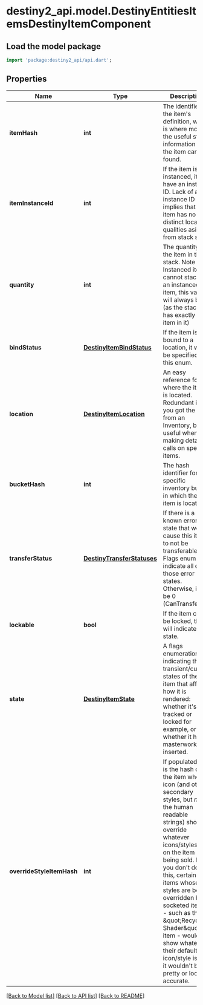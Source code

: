 # destiny2_api.model.DestinyEntitiesItemsDestinyItemComponent

## Load the model package
```dart
import 'package:destiny2_api/api.dart';
```

## Properties
Name | Type | Description | Notes
------------ | ------------- | ------------- | -------------
**itemHash** | **int** | The identifier for the item&#39;s definition, which is where most of the useful static information for the item can be found. | [optional] [default to null]
**itemInstanceId** | **int** | If the item is instanced, it will have an instance ID. Lack of an instance ID implies that the item has no distinct local qualities aside from stack size. | [optional] [default to null]
**quantity** | **int** | The quantity of the item in this stack. Note that Instanced items cannot stack. If an instanced item, this value will always be 1 (as the stack has exactly one item in it) | [optional] [default to null]
**bindStatus** | [**DestinyItemBindStatus**](DestinyItemBindStatus.md) | If the item is bound to a location, it will be specified in this enum. | [optional] [default to null]
**location** | [**DestinyItemLocation**](DestinyItemLocation.md) | An easy reference for where the item is located. Redundant if you got the item from an Inventory, but useful when making detail calls on specific items. | [optional] [default to null]
**bucketHash** | **int** | The hash identifier for the specific inventory bucket in which the item is located. | [optional] [default to null]
**transferStatus** | [**DestinyTransferStatuses**](DestinyTransferStatuses.md) | If there is a known error state that would cause this item to not be transferable, this Flags enum will indicate all of those error states. Otherwise, it will be 0 (CanTransfer). | [optional] [default to null]
**lockable** | **bool** | If the item can be locked, this will indicate that state. | [optional] [default to null]
**state** | [**DestinyItemState**](DestinyItemState.md) | A flags enumeration indicating the transient/custom states of the item that affect how it is rendered: whether it&#39;s tracked or locked for example, or whether it has a masterwork plug inserted. | [optional] [default to null]
**overrideStyleItemHash** | **int** | If populated, this is the hash of the item whose icon (and other secondary styles, but *not* the human readable strings) should override whatever icons/styles are on the item being sold.  If you don&#39;t do this, certain items whose styles are being overridden by socketed items - such as the \&quot;Recycle Shader\&quot; item - would show whatever their default icon/style is, and it wouldn&#39;t be pretty or look accurate. | [optional] [default to null]

[[Back to Model list]](../README.md#documentation-for-models) [[Back to API list]](../README.md#documentation-for-api-endpoints) [[Back to README]](../README.md)


